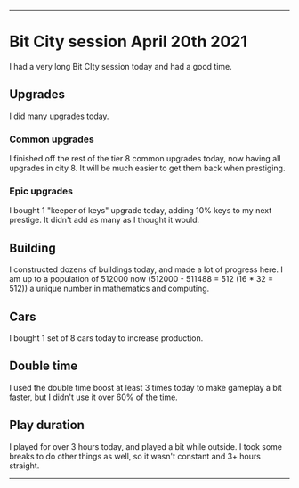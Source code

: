 
***

# Bit City session April 20th 2021

I had a very long Bit CIty session today and had a good time.

## Upgrades

I did many upgrades today.

### Common upgrades

I finished off the rest of the tier 8 common upgrades today, now having all upgrades in city 8. It will be much easier to get them back when prestiging.

### Epic upgrades

I bought 1 "keeper of keys" upgrade today, adding 10% keys to my next prestige. It didn't add as many as I thought it would.

## Building

I constructed dozens of buildings today, and made a lot of progress here. I am up to a population of 512000 now (512000 - 511488 = 512 (16 * 32 = 512)) a unique number in mathematics and computing.

## Cars

I bought 1 set of 8 cars today to increase production.

## Double time

I used the double time boost at least 3 times today to make gameplay a bit faster, but I didn't use it over 60% of the time.

## Play duration

I played for over 3 hours today, and played a bit while outside. I took some breaks to do other things as well, so it wasn't constant and 3+ hours straight.

***

